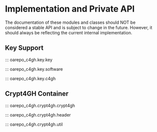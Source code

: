 Implementation and Private API
==============================

The documentation of these modules and classes should NOT be
considered a stable API and is subject to change in the
future. However, it should always be reflecting the current internal
implementation.

Key Support
-----------

::: oarepo_c4gh.key.key

::: oarepo_c4gh.key.software

::: oarepo_c4gh.key.c4gh

Crypt4GH Container
------------------

::: oarepo_c4gh.crypt4gh.crypt4gh

::: oarepo_c4gh.crypt4gh.header

::: oarepo_c4gh.crypt4gh.util
